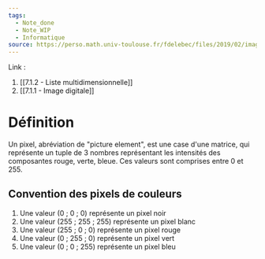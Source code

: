 ```yaml
---
tags:
  - Note_done
  - Note_WIP
  - Informatique
source: https://perso.math.univ-toulouse.fr/fdelebec/files/2019/02/image.pdf
---
```


Link :
1. [[7.1.2 - Liste multidimensionnelle]]
2. [[7.1.1 - Image digitale]]

# Définition
Un pixel, abréviation de "picture element", est une case d'une matrice, qui représente un tuple de 3 nombres représentant les intensités des composantes rouge, verte, bleue. 
Ces valeurs sont comprises entre 0 et 255.

## Convention des pixels de couleurs
1. Une valeur $(0\ ;\ 0\ ;\ 0)$ représente un pixel noir
2. Une valeur $(255\ ;\ 255\ ;\ 255)$ représente un pixel blanc
3. Une valeur $(255\ ;\ 0\ ;\ 0)$ représente un pixel rouge
4. Une valeur $(0\ ;\ 255\ ;\ 0)$ représente un pixel vert
5. Une valeur $(0\ ;\ 0\ ;\ 255)$ représente un pixel bleu


